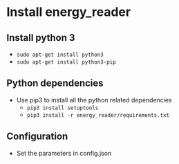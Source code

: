 # Install energy_reader

## Install python 3
* `sudo apt-get install python3`
* `sudo apt-get install python3-pip`

## Python dependencies

* Use pip3 to install all the python related dependencies
  - `pip3 install setuptools`
  - `pip3 install -r energy_reader/requirements.txt`

## Configuration
* Set the parameters in config.json